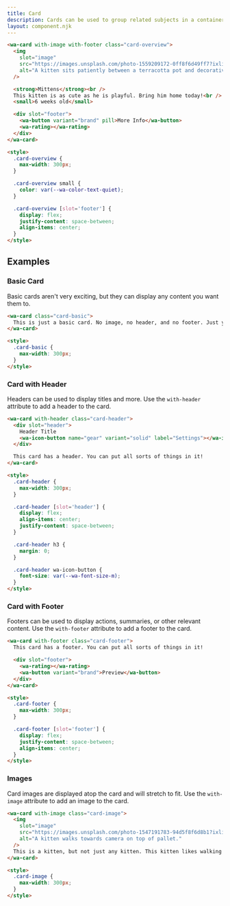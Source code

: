```yaml
---
title: Card
description: Cards can be used to group related subjects in a container.
layout: component.njk
---
```


```html {.example}
<wa-card with-image with-footer class="card-overview">
  <img
    slot="image"
    src="https://images.unsplash.com/photo-1559209172-0ff8f6d49ff7?ixlib=rb-1.2.1&ixid=eyJhcHBfaWQiOjEyMDd9&auto=format&fit=crop&w=500&q=80"
    alt="A kitten sits patiently between a terracotta pot and decorative grasses."
  />

  <strong>Mittens</strong><br />
  This kitten is as cute as he is playful. Bring him home today!<br />
  <small>6 weeks old</small>

  <div slot="footer">
    <wa-button variant="brand" pill>More Info</wa-button>
    <wa-rating></wa-rating>
  </div>
</wa-card>

<style>
  .card-overview {
    max-width: 300px;
  }

  .card-overview small {
    color: var(--wa-color-text-quiet);
  }

  .card-overview [slot='footer'] {
    display: flex;
    justify-content: space-between;
    align-items: center;
  }
</style>
```

## Examples

### Basic Card

Basic cards aren't very exciting, but they can display any content you want them to.

```html {.example}
<wa-card class="card-basic">
  This is just a basic card. No image, no header, and no footer. Just your content.
</wa-card>

<style>
  .card-basic {
    max-width: 300px;
  }
</style>
```

### Card with Header

Headers can be used to display titles and more. Use the `with-header` attribute to add a header to the card.

```html {.example}
<wa-card with-header class="card-header">
  <div slot="header">
    Header Title
    <wa-icon-button name="gear" variant="solid" label="Settings"></wa-icon-button>
  </div>

  This card has a header. You can put all sorts of things in it!
</wa-card>

<style>
  .card-header {
    max-width: 300px;
  }

  .card-header [slot='header'] {
    display: flex;
    align-items: center;
    justify-content: space-between;
  }

  .card-header h3 {
    margin: 0;
  }

  .card-header wa-icon-button {
    font-size: var(--wa-font-size-m);
  }
</style>
```

### Card with Footer

Footers can be used to display actions, summaries, or other relevant content. Use the `with-footer` attribute to add a footer to the card.

```html {.example}
<wa-card with-footer class="card-footer">
  This card has a footer. You can put all sorts of things in it!

  <div slot="footer">
    <wa-rating></wa-rating>
    <wa-button variant="brand">Preview</wa-button>
  </div>
</wa-card>

<style>
  .card-footer {
    max-width: 300px;
  }

  .card-footer [slot='footer'] {
    display: flex;
    justify-content: space-between;
    align-items: center;
  }
</style>
```

### Images

Card images are displayed atop the card and will stretch to fit. Use the `with-image` attribute to add an image to the card.

```html {.example}
<wa-card with-image class="card-image">
  <img
    slot="image"
    src="https://images.unsplash.com/photo-1547191783-94d5f8f6d8b1?ixlib=rb-1.2.1&ixid=eyJhcHBfaWQiOjEyMDd9&auto=format&fit=crop&w=400&q=80"
    alt="A kitten walks towards camera on top of pallet."
  />
  This is a kitten, but not just any kitten. This kitten likes walking along pallets.
</wa-card>

<style>
  .card-image {
    max-width: 300px;
  }
</style>
```
